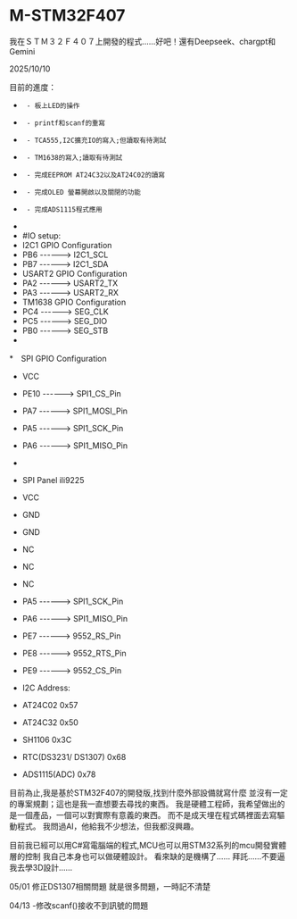 # M-STM32F407
我在ＳＴＭ３２Ｆ４０７上開發的程式……好吧！還有Deepseek、chargpt和Gemini

2025/10/10

 目前的進度：
 *  	- 板上LED的操作
 *  	- printf和scanf的重寫
 *  	- TCA555,I2C擴充IO的寫入;但讀取有待測試
 *  	- TM1638的寫入;讀取有待測試
 *  	- 完成EEPROM AT24C32以及AT24C02的讀寫
 *  	- 完成OLED 螢幕開啟以及關閉的功能
 *  	- 完成ADS1115程式應用
 *
 * #IO setup:<br/>
 * I2C1 GPIO Configuration<br/>
 *  PB6     ------> I2C1_SCL<br/>
 *	PB7     ------> I2C1_SDA<br/>
 * USART2 GPIO Configuration<br/>
 *	PA2     ------> USART2_TX<br/>
 * 	PA3     ------> USART2_RX<br/>
 * TM1638 GPIO Configuration<br/>
 *	PC4     ------> SEG_CLK<br/>
 * 	PC5     ------> SEG_DIO<br/>
 * 	PB0     ------> SEG_STB<br/>
 *
 *　SPI GPIO Configuration<br/>
 *  VCC
 *  PE10 	------> SPI1_CS_Pin<br/>
 *  PA7		------> SPI1_MOSI_Pin<br/>
 *  PA5		------> SPI1_SCK_Pin<br/>
 *  PA6		------> SPI1_MISO_Pin<br/>
 *  
 * SPI Panel ili9225
 *  VCC
 *  GND
 *  GND
 *  NC
 *  NC
 *  NC
 *  PA5		------> SPI1_SCK_Pin<br/>
 *  PA6		------> SPI1_MISO_Pin<br/>
 *  PE7		------> 9552_RS_Pin<br/>
 *  PE8		------> 9552_RTS_Pin<br/>
 *  PE9		------> 9552_CS_Pin<br/>
 
 * I2C Address:
 * AT24C02				0x57
 * AT24C32				0x50
 * SH1106				0x3C
 * RTC(DS3231/ DS1307) 	0x68
 * ADS1115(ADC)			0x78

  目前為止,我是基於STM32F407的開發版,找到什麼外部設備就寫什麼
  並沒有一定的專案規劃；這也是我一直想要去尋找的東西。
  我是硬體工程師，我希望做出的是一個產品，一個可以對實際有意義的東西。
  而不是成天埋在程式碼裡面去寫驅動程式。
  我問過AI，他給我不少想法，但我都沒興趣。
  
  目前我已經可以用C#寫電腦端的程式,MCU也可以用STM32系列的mcu開發實體層的控制
  我自己本身也可以做硬體設計。
  看來缺的是機構了……
  拜託……不要逼我去學3D設計……

05/01
  修正DS1307相關問題
  就是很多問題，一時記不清楚
  
04/13
-修改scanf()接收不到訊號的問題
